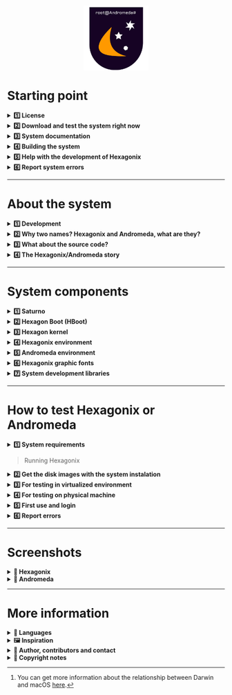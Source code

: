 <!--

Version of this file: 5.0

Copyright © 2021-2022 Felipe Miguel Nery Lunkes
All rights reserved.

-->

<p align="center">
<img src="https://github.com/hexagonix/Doc/blob/main/Img/Hexagonix.png" width="150" height="150">
</p>

# Starting point

<details title="License" align='left'>
<br>
<summary align='left'><strong>1️⃣ License</strong></summary>

<div align="justify">

Hexagonix Operating System

BSD 3-Clause License

Copyright (c) 2015-2022, Felipe Miguel Nery Lunkes <br>
All rights reserved.

Redistribution and use in source and binary forms, with or without
modification, are permitted provided that the following conditions are met:

1. Redistributions of source code must retain the above copyright notice, this
   list of conditions and the following disclaimer.

2. Redistributions in binary form must reproduce the above copyright notice,
   this list of conditions and the following disclaimer in the documentation
   and/or other materials provided with the distribution.

3. Neither the name of the copyright holder nor the names of its
   contributors may be used to endorse or promote products derived from
   this software without specific prior written permission.

THIS SOFTWARE IS PROVIDED BY THE COPYRIGHT HOLDERS AND CONTRIBUTORS "AS IS"
AND ANY EXPRESS OR IMPLIED WARRANTIES, INCLUDING, BUT NOT LIMITED TO, THE
IMPLIED WARRANTIES OF MERCHANTABILITY AND FITNESS FOR A PARTICULAR PURPOSE ARE
DISCLAIMED. IN NO EVENT SHALL THE COPYRIGHT HOLDER OR CONTRIBUTORS BE LIABLE
FOR ANY DIRECT, INDIRECT, INCIDENTAL, SPECIAL, EXEMPLARY, OR CONSEQUENTIAL
DAMAGES (INCLUDING, BUT NOT LIMITED TO, PROCUREMENT OF SUBSTITUTE GOODS OR
SERVICES; LOSS OF USE, DATA, OR PROFITS; OR BUSINESS INTERRUPTION) HOWEVER
CAUSED AND ON ANY THEORY OF LIABILITY, WHETHER IN CONTRACT, STRICT LIABILITY,
OR TORT (INCLUDING NEGLIGENCE OR OTHERWISE) ARISING IN ANY WAY OUT OF THE USE
OF THIS SOFTWARE, EVEN IF ADVISED OF THE POSSIBILITY OF SUCH DAMAGE.

</div>

</details>

<details title="Download and test the system right now" align='left'>
<br>
<summary align='left'><strong>2️⃣ Download and test the system right now</strong></summary>

<div align="justify">

At [end of this file](https://github.com/hexagonix/Doc/blob/main/Hexagonix/README.en.md#how-to-test-hexagonix-or-andromeda) you will find a tutorial to run the Hexagonix/Andromeda on your computer, either in a virtualized or native version. Remember that it is necessary to have an x86 architecture computer or an emulator, if you are using a device of another architecture for testing.

You can go to the [releases](https://github.com/hexagonix/hexagonix/releases) session for stable system releases. You can access the Hexagonix/Andromeda [release announcement](REL.en.md) file. Whenever possible, get the latest release and download the available .img images or the complete package in zip format. The versions available directly in this repository are always development versions (beta and release candidate), which can also be run and are minimally functional. At the end of each development cycle, the final versions will be available in the [releases](https://github.com/hexagonix/hexagonix/releases) session.

</div>

</details>

<details title="System documentation" align='left'>
<br>
<summary align='left'><strong>3️⃣ System documentation</strong></summary>

* [System Documentation (under construction)](https://github.com/hexagonix/Doc)

</details>

<details title="Building the system" align='left'>
<br>
<summary align='left'><strong>4️⃣ Building the system</strong></summary>

* [Build the system](https://github.com/hexagonix/build/blob/main/README.en.md)

</details>

<details title="Help with the development of Hexagonix" align='left'>
<br>
<summary align='left'><strong>5️⃣ Help with the development of Hexagonix</strong></summary>

<div align="justify">

If you have knowledge of writing x86 assembly code and would like to help develop the system, feel free to send me an email! See [here](https://github.com/hexagonix/Doc/blob/main/Hexagonix/README.en.md#author) how to contact me!

</div>

</details>

<details title="Report system errors" align='left'>
<br>
<summary align='left'><strong>6️⃣ Report system errors</strong></summary>

You can report system errors [here](https://github.com/hexagonix/hexagonix/issues).

</details>

<hr>

# About the system

<details title="Development" align='left'>
<br>
<summary align='left'><strong>1️⃣ Development</strong></summary>

<div align="justify">

Hexagonix/Andromeda and all its components have been developed since 2015 and were written completely in Assembly language.

</div>

</details>

<details title="Why two names? Hexagonix and Andromeda, what are they?" align='left'>
<br>
<summary align='left'><strong>2️⃣ Why two names? Hexagonix and Andromeda, what are they?</strong></summary>

<div align="justify">

In the beginning, Andromeda was intended to be a complete operating system, composed of the kernel, libraries, graphical and text interface and utilities. Later, with the passage of time and the change in approach to the architecture and objectives of the system, the components were separated and became independent projects in terms of functioning, organization and development. As you will see below, the Andromeda core was separated from the rest of the Andromeda code tree, becoming an independent project, even given a name, Hexagon. From then on, the idea arose of making the composition of the system more flexible and allowing the development of distributions, as in GNU/Linux. In this way, distributions of Hexagon could be created, grouping the necessary components for the basic functioning (Hexagonix) and allowing the extension of the system if necessary, with new components, modules and utilities, being the userland defined in each case. With the change of architecture of the system itself, with the core approaching a Unix-like architecture, new utilities in Unix style and syntax were developed and kept separate, in another project. From the original Andromeda project we have the Andromeda-specific applications and graphics libraries. A base system was then created, which by itself can already be fully executed, and became the base of Andromeda. This base system is called Hexagonix, and it consists of the HBoot boot loader, the Hexagon kernel, the shell, Unix environment libraries (here called Hexagonix environment) and Unix utilities. This system is fully functional, but lacks graphical resources and applications developed for the Andromeda environment. In this way, Andromeda stands out for being one more layer built on top of Hexagonix, with graphics resources, a graphics library and utilities that work on top of Hexagonix and extend its function. This built environment was named the Andromeda environment. To meet different needs, the two distributions will always be kept. Both versions are functional and can be used depending on the desired end use. In summary, both Hexagonix and Andromeda are distributions of the Hexagon kernel, differing in the components included.

To better understand this distribution model, a suitable example would be what happens with macOS (Apple)[^1]. macOS is a Unix-like operating system built on top of Darwin, a free operating system composed of the XNU kernel, libraries and utilities, adding on top of Darwin the Aqua graphical interface and other applications and utilities developed by Apple and other vendors. The Darwin environment is easily accessed and observed through macOS, such as using the terminal, for example. Darwin is a complete and functional system, but it lacks some graphical resources, for example, which are only distributed together with macOS. In this analogy, we have macOS as Andromeda and Darwin as Hexagonix.

</div>

</details>

<details title="What about the source code?" align='left'>
<br>
<summary align='left'><strong>3️⃣ What about the source code?</strong></summary>

<div align="justify">

The project's source code has now been made publicly available. The kernel code and Unix-like utilities and Andromeda applications are available, as well as the source package that makes up HBoot. Disk images with both Hexagonix and Andromeda are now available and free to distribute. Please note the [license](LICENSE) available in this repository for more information. It is worth mentioning that the license of each code package that makes up the system (Hexagon, HBoot, Hexagonix utilities, Andromeda utilities, fonts and other components) may vary. Each package can be released with a different license type (like GPL, MIT or BSD, for example). Keep an eye on each license in the respective repositories. Components that are not available in the official repository are still closed source, governed by a proprietary Hexagonix license, which can be found [here](https://github.com/hexagonix/Doc/blob/main/LICENSES/Hexagonix ).

</div>

</details>

<details title="The Hexagonix/Andromeda story" align='left'>
<br>
<summary align='left'><strong>4️⃣ The Hexagonix/Andromeda story</strong></summary>

<div align="justify">

Andromeda started as an implementation in a structure similar to DOS-like systems, with an interpreter with built-in commands with names, syntax and results similar to a generic DOS. The command interpreter presented file manipulation and other commands internally, as in conventional DOS systems. Disk drives were also defined as letters. Later, there was a growing interest and fascination in the functioning of Unix systems and all the code was rewritten or adapted to make the System kernel a Unix-like kernel. All System components, as in DOS, were kept in a single tree until then. With Andromeda version 1.5, codenamed "Unix-like", the kernel has been heavily modified and rewritten to fit the Unix philosophy. Changes even included the way devices were handled, writing a hardware abstraction layer managing devices as files, and adding open(), close(), write() and to read(). The Unix-based utilities were also written, removing commands from the default interpreter, which was rewritten to make way for a Unix-like shell. The internal commands were moved to the utilities, which now have a Unix-style structure and syntax. The rest of the utilities, such as mount, were written already taking advantage of the open() call, which is also used to mount volume, in addition to opening ordinary files from the volume. The open() call is also used to start other peripherals such as serial and parallel ports. The write() call also works with devices and files, as well as close(). A VFS (Virtual File System) was also introduced, which will support multiple file systems in the future and make file management transparent to the System, programmers and users. Also included are new hardware management functions and many improvements and bug fixes. The System gains new Unix utilities until the present moment. After this change in the proposal and architecture, the components were separated and allocated to specific projects. The union of these components forms the operating system. In the case of Hexagonix, we have HBoot, Hexagon, shell, Unix libraries and applications, while Andromeda extends Hexagonix, incorporating other libraries and applications that use them.

</div>

</details>

<hr>

# System components

<details title="Saturno" align='left'>
<br>
<summary align='left'><strong>1️⃣ Saturno</strong></summary>

<div align="justify">

The first component of Hexagonix/Andromeda is Saturno. It is responsible for taking control of the boot process performed by the BIOS/UEFI and looking in the volume for the second boot stage. For that, it implements a driver for reading a FAT16 file system. The second boot stage (see below) can implement drivers for other filesystems and is responsible for finding Hexagon, loading HBoot modules or loading a compatible DOS-like system (BETA version).

</div>

</details>

<details title="Hexagon Boot (HBoot)" align='left'>
<br>
<summary align='left'><strong>2️⃣ Hexagon Boot (HBoot)</strong></summary>

<div align="justify">

Hexagon Boot (HBoot) is a component designed to allow the Hexagon kernel to boot. Until then, initialization was performed by just one stage, which defined a very basic environment, loaded Hexagon into memory and immediately executed it, providing a very limited set of parameters. This is due to the fact that the code of this stage is restricted to 512 bytes, which limits the performance of several tests and data processing. With HBoot, it was possible to expand the number of tasks performed before running Hexagon, as well as the possibility to provide more information about the device and boot environment. This is particularly important to allow the creation of a device tree that Hexagon can use to decide how to handle each identified device. HBoot is able to check which disk drives are available on the machine, emit a boot tone, obtain the amount of available RAM memory installed and allow or not to proceed with the boot process according to this information. If no user interaction is detected (within 3 seconds after HBoot is started and messages are displayed to the user), HBoot will perform additional tests to verify the device's ability to run the system and will load and run Hexagon (present in a file on the volume named **HEXAGON.SIS**). After loading, HBoot transfers control to Hexagon, which is initialized and stores the data provided by HBoot in the kernel environment.

</div>

[![HBoot](https://github-readme-stats.vercel.app/api/pin/?username=Hexagonix&repo=HBoot&theme=dark)](https://github.com/hexagonix/Hboot)

### How to interact with HBoot

<div align="justify">

Interaction with HBoot takes place by pressing the F8 key after booting and displaying messages on the screen. HBoot waits for 3 seconds for any interaction and, if none has occurred, it continues executing the boot protocol. The interaction with HBoot can be interesting to load modules in the HBoot format, provide boot parameters to Hexagon, load a DOS-type system whose files are present on the same volume or even load HAPP images from other cores (if the developer wants to use the HBoot implementation in your project). Below, see some more details of additional and diagnostic functions that can be performed via interaction with HBoot before loading Hexagonix.

<div>

<p align="center">
<img src="https://github.com/hexagonix/Doc/blob/main/Img/HBoot.png" width="600" height="500">
</p>

### Report bugs

<div align="justify">

HBoot has gained a lot of complexity since the beginning of its development in 2020. Due to this increase in code and the nature of its operation (16-bit), bugs can be found. They can be reported in the repository or by email, available at the end of this file.

</div>

</details>

<details title="Hexagon kernel" align='left'>
<br>
<summary align='left'><strong>3️⃣ Hexagon kernel</strong></summary>

### Which is

<div align="justify">

Hexagon is a monolithic kernel running in 32-bit protected mode, designed with the PC architecture in mind (x86). It's a kernel written from scratch, aiming for the speed and compatibility of modern hardware but also being able to run on older hardware (like a Pentium III). At the moment, it guarantees a single-user environment, despite the use of virtual terminals, and single-tasking, despite the ability to load, keep in memory and control more than one process, in an execution stack. In the future, the kernel may support running multiple processes in preemptive multitasking. Hexagon is a Unix-like kernel and tries to implement POSIX compatibility, although far from it, and forms the basis of the Hexagonix/Andromeda Operating System, although independent of it. It runs executable images in the HAPP format, developed exclusively for Hexagon. Hexagon also implements a very sophisticated API accessible through a system call.

</div>

<p align="center">
<img src="https://github.com/hexagonix/Doc/blob/main/Img/LogoHexagon.png" width="180" height="180">
</p>

[![Hexagon Kernel](https://github-readme-stats.vercel.app/api/pin/?username=Hexagonix&repo=Hexagon&theme=dark)](https://github.com/hexagonix/Hexagon)

### System calls

<div align="justify">

System calls are BSD-style, with the function number present on the stack and the parameters/arguments next to the registers. For a complete list of system calls available in the current version of the system, have a look at the Hexagon library at [libasm for fasm](https://github.com/hexagonix/libasm/blob/main/fasm/hexagon.s ) or [libasm to nasm](https://github.com/hexagonix/libasm/blob/main/nasm/hexagon.s).

</div>

</details>

<details title="Hexagonix environment" align='left'>
<br>
<summary align='left'><strong>4️⃣ Hexagonix environment</strong></summary>

<div align="justify">

Hexagonix implements, together with Hexagon, a series of Unix-like utilities, with functionality and syntax similar to UNIX and Unix-like systems. **Utilities such as init, login, sh, top, ps, cp, rm, cat, clear, man, among others, are included in the standard distribution of Hexagonix**. These utilities make up the Hexagonix base utilities package. The login and user-mode environment startup tools are in this package, as well as several configuration files for this environment. These utilities generally do not have a graphical interface, only a command-line interface (CLI). However, they can be requested by applications that have a graphical interface. This environment is available in both the [Hexagonix](https://github.com/hexagonix/hexagonix/blob/main/hexagonix.img) distribution and the [Andromeda](https://github.com/hexagonix/hexagonix/blob/main/andromeda.img) distribution.

</div>

[![Unix-Apps](https://github-readme-stats.vercel.app/api/pin/?username=Hexagonix&repo=unix-apps&theme=dark)](https://github.com/hexagonix/unix-apps)

### Some applications and utilities in the Hexagonix environment

<div align="justify">

Hexagonix includes many of the Unix utilities you may already be familiar with, such as:

* init
* login
* ls
* cat
* cp
* rm
* clear
* top
* ps
* man
* su
* sh (shell padrão)
* uname
* whoami, among others.

Some applications and utilities were developed exclusively for Hexagonix, such as:

* atop (alternate version of top)
* power (computer state control)
* fnt (Hexagonix graphic font change utility)
* hash (alternate shell)
* log (used to get internal Hexagon logs, but now deprecated)
* lshapp (gets and displays information from HAPP images)
* lshmod (gets and displays information from HBoot modules and HBoot itself)

It is worth remembering that Hexagonix utilities try to implement a POSIX interface as far as possible, similar in syntax to Unix utilities (FreeBSD and Linux used as a template).

### Third party applications available for Hexagonix

* [Flat Assembler (fasm)](https://flatassembler.net/index.php)

Hexagonix received a port of the [fasm](https://flatassembler.net/index.php) assembler, which was adapted for Hexagonix, allowing the user to develop applications directly on the system. This port is called fasmX. Changes added to the code, as well as the software license, can be found in the [fasm repository for Hexagonix](https://github.com/hexagonix/fasm). This repository is a fork of [original repository](https://github.com/tgrysztar/fasm). Added code is based on modifications made to the original code and authorial additions. This modified/authored code can be found in the repository, [clicking here](https://github.com/hexagonix/fasm/tree/master/SOURCE/HEXAGONIX). fasmX, the fasm port for Hexagonix, is always updated when new features are added to the fasm repository. To indicate that it is a stable and tested version, the fasmX version number always inherits the fasm numbering, followed by a character x (for example, the version based on fasm 1.73.30, after testing, receives the numbering 1.73 .30x). You can report bugs or code generation or optimization issues in the Hexagonix version [here](https://github.com/hexagonix/fasm/issues). To report general fasm bugs, use the [official](https://github.com/tgrysztar/fasm) repository.

</div>

</details>

<details title="Andromeda environment" align='left'>
<br>
<summary align='left'><strong>5️⃣ Andromeda environment</strong></summary>

<div align="justify">

The Andromeda environment is built on the solid foundation provided by Hexagonix, including applications and utilities that do not implement the Unix philosophy or have a very different syntax and usage than you would expect from a Unix environment. In this way, they are separated as **Andromeda apps**, and are not part of the standard distribution of Hexagonix. Here are the System settings app, calculator, font manager, text editors and the IDE developed for Andromeda. These utilities may or may not have a graphical interface. Together with them, the Andromeda environment comprises libraries developed to allow the development of applications, such as the **Estelar** library. This environment is only available in the [Andromeda](andromeda.img) distribution.

</div>

[![Andromeda-Apps](https://github-readme-stats.vercel.app/api/pin/?username=Hexagonix&repo=andromeda-apps&theme=dark)](https://github.com/hexagonix/andromeda-apps)

### Some Andromeda applications and utilities

<div align="justify">

* System Settings (config)
* Quartzo text editor
* Lyoko IDE for application development
* Electronic piano return Piano;
* Serial communication utility
* Andromeda Shell (ASH) - A new shell for Andromeda
* Andromeda calculator
* Font change utility
* Andromeda shutdown utility

### Third-party apps available for Andromeda

There are no third-party applications available for the Andromeda environment yet. If interested, you can build the first one!

</div>

</details>

<details title="Hexagonix graphic fonts" align='left'>
<br>
<summary align='left'><strong>6️⃣ Hexagonix graphic fonts</strong></summary>

<div align="justify">

The default installation of Hexagonix also provides a number of fonts that can be loaded by the settings application or the font utility (font manager). These files are used to change the graphical display font for Hexagonix and Andromeda.

Graphics mode fonts for Hexagon are developed as a bitmap in Assembly which, when compiled, generate a binary image of the font with representations of each character. The standard Hexagonix fonts have now been released as open source and are available in the [Hexagonix font repository](https://github.com/hexagonix/xfnt).

</div>

[![Andromeda-Apps](https://github-readme-stats.vercel.app/api/pin/?username=Hexagonix&repo=xfnt&theme=dark)](https://github.com/hexagonix/xfnt)

</details>

<details title="System development libraries" align='left'>
<br>
<summary align='left'><strong>7️⃣ System development libraries</strong></summary>

<div align="justify">

Hexagonix/Andromeda also provides functions that must be used to interact with the system environment itself. Libraries are used to access functions implemented by Hexagon or by the libraries themselves, allowing easy development of applications and utilities for both the Hexagonix and Andromeda environments. The libraries implement functions for displaying text, mathematical calculations, sending messages, opening files and devices, and much more. The core library (hexagon.s) provides functions accessible to both possible distribution environments, while other libraries may be unique to the Andromeda environment. These libraries include graphical functions to build interfaces in graphical mode (Andromeda), as well as functions to check the currently running system version (Hexagonix and Andromeda). The Hexagonix base utilities perform the Hexagon version check to see if they can be run, using the Unix utility uname or directly via a Hexagon system call.

To learn more and check each function available in the system development libraries, see the [libasm] repository (https://github.com/hexagonix/libasm).

</div>

[![lib](https://github-readme-stats.vercel.app/api/pin/?username=Hexagonix&repo=lib&theme=dark)](https://github.com/hexagonix/lib)

</details>

<hr>

# How to test Hexagonix or Andromeda

<details title="System requirements" align='left'>
<br>
<summary align='left'><strong>1️⃣ System requirements</strong></summary>

<div align="justify">

Below is a list of minimum and recommended requirements for testing Hexagonix/Andromeda on a virtual machine or physical machine.

</div>

<details title="Minimum requeriments" align='left'>
<br>
<summary align='left'><strong>☑️ Minimum requeriments</strong></summary>

* Processor: Pentium III (1999) with SSE and MMX support or newer;
* RAM memory: 32 Mb minimum (a minimum installation with 32 Mb is usually enough, in most cases);
* Hard disk: IDE or SATA hard disk with a minimum of 50 Mb;
* Necessary peripherals:
  * Serial port (1-4);
  * Parallel port (1-4);
  * PS/2 or USB keyboard;
  * VGA video card with 2 Mb of video memory (with color support).

</details>

<details title="Recommended" align='left'>
<br>
<summary align='left'><strong>✅️ Recommended</strong></summary>

* Processor: Pentium D or newer;
* RAM memory: 50 Mb;
* Optional peripherals:
  * PS/2 or USB mouse;
  * Video card with > 2 Mb of video memory.

</details>

</details>

> Running Hexagonix

<details title="Get the disk images with the system instalation" align='left'>
<br>
<summary align='left'><strong>2️⃣ Get the disk images with the system instalation</strong></summary>

<div align="justify">

To test Hexagonix or Andromeda, you will need one of the disk images available, as well as the [qemu](https://www.qemu.org) tool installed on your computer, if you want to test the system in an environment virtualized. The image can also be used for writing to a physical disk on a real machine.

To test Hexagonix, get the ['hexagonix.img'](https://github.com/hexagonix/hexagonix/blob/main/hexagonix.img).
To test Andromeda, get the ['andromeda.img'](https://github.com/hexagonix/hexagonix/blob/main/andromeda.img).

</div>

</details>

<details title="For testing in virtualized environment" align='left'>
<br>
<summary align='left'><strong>3️⃣ For testing in virtualized environment</strong></summary>

<div align="justify">

First, you must install the qemu tool, which will manage the virtual machine. To do so, you can install qemu using official Linux distribution repositories or by accessing [here](https://www.qemu.org) to get installation files for Windows and macOS. 

> Install on Debian, Ubuntu, Pop!_OS and derivatives

For Ubuntu, the following line will install qemu and all its dependencies (root privileges required):

```
sudo apt install qemu qemu-system-i386
```

> Install on Fedora, CentOS and derivatives

For Fedora, the following line will install qemu and all its dependencies (root privileges required):

```
sudo dnf install qemu qemu-system-i386
```

Now that you have qemu installed on your computer, you can proceed with running the system.

To run the system satisfactorily, you must provide at least 32 MB of RAM for the virtual machine. This is due to Hexagon's memory management architecture, which requires 16 MB of RAM dedicated to the kernel and at least 16 MB for allocating applications, utilities and open files. Hexagon doesn't allow less than that to run. If more memory is provided, the additional memory will always be reserved, with priority, to be made available to user processes. Normally, the command line below fulfills all requirements for running the system:

```
qemu-system-i386 -hda andromeda.img -m 32 -soundhw pcspk --enable-kvm -serial file:"Serial.txt"
qemu-system-i386 -hda hexagonix.img -m 32 -soundhw pcspk --enable-kvm -serial file:"Serial.txt"
```

You can omit the -serial parameter if you want. This parameter ensures that debug output from Hexagon and applications will be directed to a file on your computer, where you can see what was sent. You can also omit the -soundhw parameter, which is responsible for directing the sound output from the virtual system to your physical computer. On some Linux systems, the above configuration may conflict with pulseaudio, and may be omitted. Remember that by omitting the parameter, system sounds will not be output to you.

Remembering that you must use a version/edition of qemu that can run software written for the x86 architecture (i386 or x86_64). To download and install qemu, click [here](https://www.qemu.org/download/).

</div>

</details>

<details title="For testing on physical machine" align='left'>
<br>
<summary align='left'><strong>4️⃣ For testing on physical machine</strong></summary>

<div align="justify">

You must use Linux/macOS or some tool available for Windows that allows you to burn this image to disk.

On Linux/macOS/Unix, use the line below:

```
dd if=andromeda.img of=/dev/device
```
where drive is the desired device (usually sdb or sdc for USB devices and hda, hdb, sda or sdb for hard/solid state drives). Restart your computer and test the system. It is worth remembering that secure boot mode is not supported, and booting is only supported in BIOS or UEFI legacy BIOS mode.

Note that system performance may vary depending on the machine being tested. Added to this is the fact that the latest versions of the system have not been or are being tested directly on the physical machine, as the main operating system. If any problem occurs when running Hexagonix/Andromeda on a physical machine, please report the detailed error [here](https://github.com/hexagonix/Distro/issues), in Portuguese or English, informing data such as device, processor, amount of RAM memory, video card (if available) and peripherals connected, as well as the device used to install the system (internal disk drive or USB removable media).

</div>

</details>

<details title="First use and login" align='left'>
<br>
<summary align='left'><strong>5️⃣ First use and login</strong></summary>

<div align="justify">

When starting the system, you will be asked to enter a username and password. For the first use, use

```
User: root
Password: root
```

You can add another user by changing the 'USUARIO.UNX' file at the root of the disk. Remember not to remove the root user. This can make the system permanently inoperable.

</div>

</details>

<details title="Report errors" align='left'>
<br>
<summary align='left'><strong>6️⃣ Report errors</strong></summary>

<div align="justify">

You can report bugs and help develop the system. To do this, open an error notification [here](https://github.com/hexagonix/Distro/issues), informing the error as detailed as possible (such as device brand, processor, amount of RAM, video and connected peripherals, as well as the device used to install the system, such as an internal disk drive or USB removable media). Remember to inform which application the error occurred in, if the error occurs while the system is already in operation. If the problem occurs in the boot process, please report what was displayed/observed behavior of the machine.

</div>

</details>

<hr>

# Screenshots

<details title="Hexagonix" align='left'>
<br>
<summary align='left'><strong>🌙 Hexagonix</strong></summary>

<p align="center">
<img src="https://github.com/hexagonix/Doc/blob/main/Img/Hexagonix1.png" width="500" height="400">
<img src="https://github.com/hexagonix/Doc/blob/main/Img/Hexagonix2.png" width="500" height="400">
<img src="https://github.com/hexagonix/Doc/blob/main/Img/Hexagonix3.png" width="500" height="400">
<img src="https://github.com/hexagonix/Doc/blob/main/Img/Hexagonix4.png" width="500" height="400">
<img src="https://github.com/hexagonix/Doc/blob/main/Img/Hexagonix5.png" width="500" height="400">
</p>

You can see more [here](https://github.com/hexagonix/Distro/tree/main/Img).

</details>

<details title="Andromeda" align='left'>
<br>
<summary align='left'><strong>🌌 Andromeda</strong></summary>

<p align="center">
<img src="https://github.com/hexagonix/Doc/blob/main/Img/Andromeda1.png" width="500" height="400">
<img src="https://github.com/hexagonix/Doc/blob/main/Img/Andromeda2.png" width="500" height="400">
<img src="https://github.com/hexagonix/Doc/blob/main/Img/Andromeda3.png" width="500" height="400">
<img src="https://github.com/hexagonix/Doc/blob/main/Img/Andromeda4.png" width="500" height="400">
<img src="https://github.com/hexagonix/Doc/blob/main/Img/Andromeda5.png" width="500" height="400">
</p>

You can see more [here](https://github.com/hexagonix/Distro/tree/main/Img).

</details>

<hr>

# More information

<details title="Languages" align='left'>
<br>
<summary align='left'><strong>🎲 Languages</strong></summary>

<div align="justify">

At this moment, both the system and the documentation are only available in Portuguese. Documentation in English will be available soon, and there are plans to support English as a primary language possibility in addition to Portuguese (most of the work has already been done).

</div>

</details>

<details title="Inspiration" align='left'>
<br>
<summary align='left'><strong>🖼 Inspiration</strong></summary>

<div align="justify">

This project was possible and today it can see the light of day thanks to many others who have come before and contributed with design ideas and teaching how an operating system should work, even if simple. Are they:

* MS-DOS, with code available [here](https://github.com/microsoft/MS-DOS)
* [MikeOS](http://mikeos.sourceforge.net/)
* [Linux 0.1.1](https://kernel.org)
* [FreeBSD](https://www.freebsd.org/)
* [XNU/Darwin](https://github.com/apple/darwin-xnu)
* [LittleKernel](https://github.com/littlekernel/lk)
* [Google Fuchsia](https://fuchsia.googlesource.com/fuchsia/)

In addition, other projects helped in the development of Hexagonix/Andromeda, either by providing new design ideas that go beyond the traditional organization of an operating system, or providing well-documented code that allowed us to understand how certain parts of an operating system work, or contributing with code examples that later came to inspire functions that were written exclusively for Hexagonix/Andromeda (mainly the kernel code). Despite not having been copied and reused in the system, the code of these public domain projects made it possible to understand the operation of certain computer components, opening doors for copyright codes to be written based on the study of the code of these projects. It is worth mentioning that the projects below were released by their original developers in the public domain. Are they:

* [Snowdrop OS](http://www.sebastianmihai.com/snowdrop/), which inspired me to write various hardware control routines and other 16-bit functions available in HBoot. The code for this system has been released into the public domain.
* [Alotware](https://github.com/0x5CE/alotware), which inspired me to create the process management functions in early versions of Hexagon (now rewritten numerous times). The code for this system has been released into the public domain.

</div>

</details>

<details title="Author, contributors and contact" align='left'>
<br>
<summary align='left'><strong>👥️️ Author, contributors and contact</strong></summary>

## Author

* [Felipe Miguel Nery Lunkes](https://github.com/felipeldev)

Feel free to contact me, report bugs or be interested in participating in the project.

## Contributors

* [Felipe Miguel Nery Lunkes](https://github.com/felipeldev)

## Email

* hexagonixdev@gmail.com (PT/EN)

## Social networks

* [Felipe Miguel Nery Lunkes](https://twitter.com/felipeldev) (Twitter)

</details>

<details title="Copyright notes" align='left'>
<br>
<summary align='left'><strong>📝 Copyright notes</strong></summary>

<div align="justify">

Hexagonix/Andromeda was developed from scratch by [Felipe Lunkes](https://github.com/felipenlunkes).

Read the license for more information on copyright, code ownership, and redistribution that apply only to files available in this repository (does not apply to the set of data and source code files that make up Hexagonix/Andromeda) . It is worth mentioning that the code of the system components is being released little by little and that each package can be released with a different license. Always keep an eye on the 'LICENSE' file available in each repository to be aware of legal rights and obligations.

</div>

</details>

[^1]: You can get more information about the relationship between Darwin and macOS [here](https://en.wikipedia.org/wiki/Darwin_(operating_system)).
[^2]: You can find the project page [here](https://www.freedos.org/).
[^3]: Booting in DOS mode was possible after searching the FreeDOS documentation, especially the "SYS.C" file (which can be found [here](http://www.ibiblio.org/pub/micro/pc-stuff/freedos/files/dos/sys/2043/), which indicates in which thread the kernel expects to be loaded and which parameters are needed to boot the kernel correctly. Each DOS system has a preferred loading segment and this loading of other DOS editions can be implemented in the future with the help of new HBoot modules (in case of a proprietary system, the user must have a license). All the code for loading the kernel was developed from scratch and not based on any existing ones (the implementation of HBoot and modDOS, which are original, is done in Assembly, while the FreeDOS loading code is developed in C). The original implementation of modDOS code and other modules for DOS systems also frees the implementation from any legal problems.
[^4]: HBoot's DOS compatibility mode (modDOS) boot can be useful for running volume error checking, volume defrag, partitioning and other diagnostic as well as development tools such as compilers and assemblers which are not supported by Hexagonix/Andromeda (the 16-bit tools for example).
[^5]: Supports open(), close(), read() and write() calls, at least in concept. System calls are always BSD-style, with a function number on the stack and parameters in the registers.
